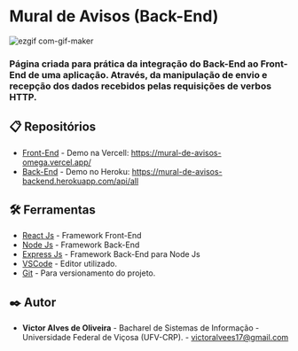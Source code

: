 # Mural de Avisos (Back-End)


![ezgif com-gif-maker](https://user-images.githubusercontent.com/64699971/140577443-f05a7e4e-5021-49df-8a62-d5fcc6c8f6e1.gif)

### Página criada para prática da integração do Back-End ao Front-End de uma aplicação. Através, da manipulação de envio e recepção dos dados recebidos pelas requisições de verbos HTTP. 

## 📋 Repositórios

* [Front-End](https://github.com/VictorOliveira02/Mural-de-Avisos) - Demo na Vercell: https://mural-de-avisos-omega.vercel.app/
* [Back-End](https://github.com/VictorOliveira02/Mural-de-Avisos-BackEnd) - Demo no Heroku: https://mural-de-avisos-backend.herokuapp.com/api/all

## 🛠️ Ferramentas

* [React Js](https://pt-br.reactjs.org/) - Framework Front-End
* [Node Js](https://nodejs.org/en/) - Framework Back-End
* [Express Js](https://expressjs.com/pt-br/) - Framework Back-End para Node Js
* [VSCode](https://code.visualstudio.com/) - Editor utilizado.
* [Git](https://git-scm.com/) - Para versionamento do projeto.


## ✒️ Autor

* **Victor Alves de Oliveira** - Bacharel de Sistemas de Informação - Universidade Federal de Viçosa (UFV-CRP). - victoralvees17@gmail.com

 
